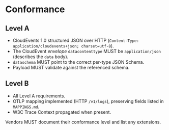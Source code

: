 # Conformance

## Level A

- CloudEvents 1.0 structured JSON over HTTP (`Content-Type: application/cloudevents+json; charset=utf-8`).
- The CloudEvent *envelope* `datacontenttype` MUST be `application/json` (describes the `data` body).
- `dataschema` MUST point to the correct per-type JSON Schema.
- Payload MUST validate against the referenced schema.

## Level B

- All Level A requirements.
- OTLP mapping implemented (HTTP `/v1/logs`), preserving fields listed in `MAPPINGS.md`.
- W3C Trace Context propagated when present.

Vendors MUST document their conformance level and list any extensions.
